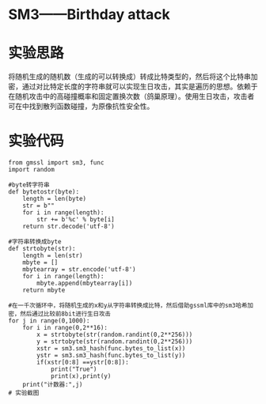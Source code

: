 # SM3——Birthday attack
# 实验思路
将随机生成的随机数（生成的可以转换成）转成比特类型的，然后将这个比特串加密，通过对比特定长度的字符串就可以实现生日攻击，其实是遍历的思想。依赖于在随机攻击中的高碰撞概率和固定置换次数（鸽巢原理）。使用生日攻击，攻击者可在中找到散列函数碰撞，为原像抗性安全性。
# 实验代码
    from gmssl import sm3, func
    import random
    
    #byte转字符串
    def bytetostr(byte):  
        length = len(byte)
        str = b""
        for i in range(length):
            str += b'%c' % byte[i]
        return str.decode('utf-8')
    
    #字符串转换成byte
    def strtobyte(str):  
        length = len(str)
        mbyte = []
        mbytearray = str.encode('utf-8')
        for i in range(length):
            mbyte.append(mbytearray[i])
        return mbyte
 
    #在一千次循环中，将随机生成的x和y从字符串转换成比特，然后借助gssml库中的sm3哈希加密，然后通过比较前8bit进行生日攻击
    for j in range(0,1000):
        for i in range(0,2**16):
            x = strtobyte(str(random.randint(0,2**256)))
            y = strtobyte(str(random.randint(0,2**256)))
            xstr = sm3.sm3_hash(func.bytes_to_list(x))
            ystr = sm3.sm3_hash(func.bytes_to_list(y))
            if(xstr[0:8] ==ystr[0:8]):
                print("True")
                print(x),print(y)
        print("计数器:",j)
    # 实验截图
    
